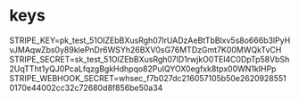 # keys

STRIPE_KEY=pk_test_51OlZEbBXusRgh07lrUADzAeBtTbBlxv5s8o666b3lPyHvJMAqwZbs0y89klePnDr6WSYh26BXV0sG76MTDzGmt7K00MWQkTvCH
STRIPE_SECRET=sk_test_51OlZEbBXusRgh07lD1rwjkO0TEl4C0DpTp58VbSh2UqTTht1yQJ0PcaLfqzgBgkHdhpqo82PuIQYOX0egfxk8tpx00WN1kIHPp
STRIPE_WEBHOOK_SECRET=whsec_f7b027dc216057105b50e26209285510170e44002cc32c72680d8f856be50a34
